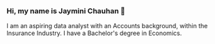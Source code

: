 ### Hi, my name is Jaymini Chauhan 👋

I am an aspiring data analyst with an Accounts background, within the Insurance Industry. I have a Bachelor's degree in Economics. 
